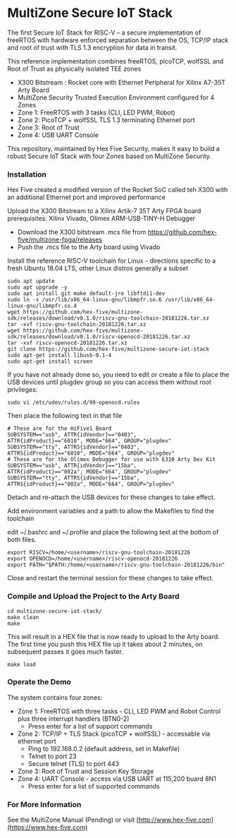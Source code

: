# MultiZone Secure IoT Stack

The first Secure IoT Stack for RISC-V – a secure implementation of freeRTOS with hardware enforced separation between the OS, TCP/IP stack and root of trust with TLS 1.3 encryption for data in transit.

This reference implementation combines freeRTOS, picoTCP, wolfSSL and Root of Trust as physically isolated TEE zones
 - X300 Bitstream : Rocket core with Ethernet Peripheral for Xilinx A7-35T Arty Board
 - MultiZone Security Trusted Execution Environment configured for 4 Zones
 - Zone 1: FreeRTOS with 3 tasks (CLI, LED PWM, Robot)
 - Zone 2: PicoTCP + wolfSSL TLS 1.3 terminating Ethernet port
 - Zone 3: Root of Trust
 - Zone 4: USB UART Console

This repository, maintained by Hex Five Security, makes it easy to build a robust Secure IoT Stack with four Zones based on MultiZone Security.

### Installation ###

Hex Five created a modified version of the Rocket SoC called teh X300 with an additional Ethernet port and improved performance

Upload the X300 Bitstream to a Xilinx Artik-7 35T Arty FPGA board
prerequisites: Xilinx Vivado, Olimex ARM-USB-TINY-H Debugger
 - Download the X300 bitstream .mcs file from https://github.com/hex-five/multizone-fpga/releases
 - Push the .mcs file to the Arty board using Vivado

 Install the reference RISC-V toolchain for Linux - directions specific to a fresh Ubuntu 18.04 LTS, other Linux distros generally a subset
 ```
 sudo apt update
 sudo apt upgrade -y
 sudo apt install git make default-jre libftdi1-dev
 sudo ln -s /usr/lib/x86_64-linux-gnu/libmpfr.so.6 /usr/lib/x86_64-linux-gnu/libmpfr.so.4
 wget https://github.com/hex-five/multizone-sdk/releases/download/v0.1.0/riscv-gnu-toolchain-20181226.tar.xz
 tar -xvf riscv-gnu-toolchain-20181226.tar.xz
 wget https://github.com/hex-five/multizone-sdk/releases/download/v0.1.0/riscv-openocd-20181226.tar.xz
 tar -xvf riscv-openocd-20181226.tar.xz
 git clone https://github.com/hex-five/multizone-secure-iot-stack
 sudo apt-get install libusb-0.1-4
 sudo apt-get install screen
```

If you have not already done so, you need to edit or create a file to place the USB devices until plugdev group so you can access them without root privileges:
```
sudo vi /etc/udev/rules.d/99-openocd.rules
```
Then place the following text in that file
```
# These are for the HiFive1 Board
SUBSYSTEM=="usb", ATTR{idVendor}=="0403",
ATTR{idProduct}=="6010", MODE="664", GROUP="plugdev"
SUBSYSTEM=="tty", ATTRS{idVendor}=="0403",
ATTRS{idProduct}=="6010", MODE="664", GROUP="plugdev"
# These are for the Olimex Debugger for use with E310 Arty Dev Kit
SUBSYSTEM=="usb", ATTR{idVendor}=="15ba",
ATTR{idProduct}=="002a", MODE="664", GROUP="plugdev"
SUBSYSTEM=="tty", ATTRS{idVendor}=="15ba",
ATTRS{idProduct}=="002a", MODE="664", GROUP="plugdev"
```
Detach and re-attach the USB devices for these changes to take effect.

Add environment variables and a path to allow the Makefiles to find the toolchain

edit ~/.bashrc and ~/.profile and place the following text at the bottom of both files.
```
export RISCV=/home/<username>/riscv-gnu-toolchain-20181226
export OPENOCD=/home/<username>/riscv-openocd-20181226
export PATH="$PATH:/home/<username>/riscv-gnu-toolchain-20181226/bin"
```
Close and restart the terminal session for these changes to take effect.

### Compile and Upload the Project to the Arty Board ###

```
cd multizone-secure-iot-stack/
make clean
make
```

This will result in a HEX file that is now ready to upload to the Arty board.  The first time you push this HEX file up it takes about 2 minutes, on subsequent passes it goes much faster.
```
make load
```

### Operate the Demo ###

The system contains four zones:
 - Zone 1: FreeRTOS with three tasks - CLI, LED PWM and Robot Control plus three interrupt handlers (BTN0-2) 
   - Press enter for a list of support commands
 - Zone 2: TCP/IP + TLS Stack (picoTCP + wolfSSL) - accessable via ethernet port
   - Ping to 192.168.0.2 (default address, set in Makefile)
   - Telnet to port 23
   - Secure telnet (TLS) to port 443
 - Zone 3: Root of Trust and Session Key Storage
 - Zone 4: UART Console - access via USB UART at 115,200 buard 8N1
   - Press enter for a list of supported commands

### For More Information ###

See the MultiZone Manual (Pending) or visit [http://www.hex-five.com](https://www.hex-five.com)
